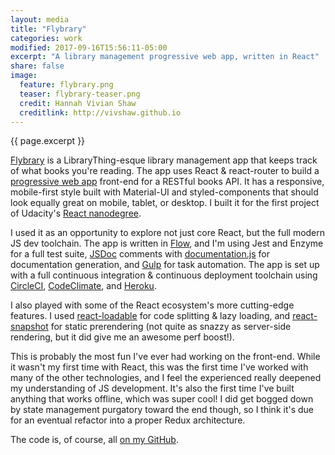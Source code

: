 ```yaml
---
layout: media
title: "Flybrary"
categories: work
modified: 2017-09-16T15:56:11-05:00
excerpt: "A library management progressive web app, written in React"
share: false
image:
  feature: flybrary.png
  teaser: flybrary-teaser.png
  credit: Hannah Vivian Shaw
  creditlink: http://vivshaw.github.io
---
```


{{ page.excerpt }}

[Flybrary](https://my-reads-vivshaw.herokuapp.com/) is a LibraryThing-esque library management app that keeps track of what books you're reading. The app uses React & react-router to build a [progressive web app](https://developers.google.com/web/progressive-web-apps/) front-end for a RESTful books API. It has a responsive, mobile-first style built with Material-UI and styled-components that should look equally great on mobile, tablet, or desktop. I built it for the first project of Udacity's [React nanodegree](https://www.udacity.com/course/react-nanodegree--nd019).

I used it as an opportunity to explore not just core React, but the full modern JS dev toolchain. The app is written in [Flow](https://flow.org/), and I'm using Jest and Enzyme for a full test suite, [JSDoc](http://usejsdoc.org/) comments with [documentation.js](http://documentation.js.org/) for documentation generation, and [Gulp](https://gulpjs.com/) for task automation. The app is set up with a full continuous integration & continuous deployment toolchain using [CircleCI](https://circleci.com/), [CodeClimate](https://codeclimate.com/), and [Heroku](https://heroku.com/).

I also played with some of the React ecosystem's more cutting-edge features. I used [react-loadable](https://github.com/thejameskyle/react-loadable) for code splitting & lazy loading, and [react-snapshot](https://github.com/geelen/react-snapshot) for static prerendering (not quite as snazzy as server-side rendering, but it did give me an awesome perf boost!).

This is probably the most fun I've ever had working on the front-end. While it wasn't my first time with React, this was the first time I've worked with many of the other technologies, and I feel the experienced really deepened my understanding of JS development. It's also the first time I've built anything that works offline, which was super cool! I did get bogged down by state management purgatory toward the end though, so I think it's due for an eventual refactor into a proper Redux architecture.

The code is, of course, all [on my GitHub](https://github.com/vivshaw/my-reads).
